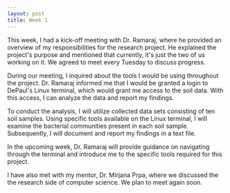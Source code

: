 ```yaml
---
layout: post
title: Week 1
---
```

This week, I had a kick-off meeting with Dr. Ramaraj, where he provided an overview of my responsibilities for the research project. He explained the project's purpose and mentioned that currently, it's just the two of us working on it. We agreed to meet every Tuesday to discuss progress.

During our meeting, I inquired about the tools I would be using throughout the project. Dr. Ramaraj informed me that I would be granted a login to DePaul's Linux terminal, which would grant me access to the soil data. With this access, I can analyze the data and report my findings.

To conduct the analysis, I will utilize collected data sets consisting of ten soil samples. Using specific tools available on the Linux terminal, I will examine the bacterial communities present in each soil sample. Subsequently, I will document and report my findings in a text file.

In the upcoming week, Dr. Ramaraj will provide guidance on navigating through the terminal and introduce me to the specific tools required for this project.

I have also met with my mentor, Dr. Mirjana Prpa, where we discussed the the research side of computer science. We plan to meet again soon. 